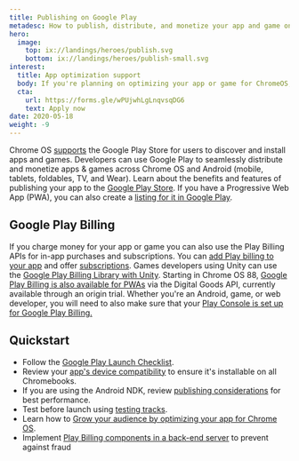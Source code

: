 ```yaml
---
title: Publishing on Google Play
metadesc: How to publish, distribute, and monetize your app and game on ChromeOS.
hero:
  image:
    top: ix://landings/heroes/publish.svg
    bottom: ix://landings/heroes/publish-small.svg
interest:
  title: App optimization support
  body: If you're planning on optimizing your app or game for ChromeOS, and would like help from us, please fill out our developer interest form. After doing so, someone from Google may reach out to you to further clarify your feedback or needs. Please note that filling out this form does not constitute automatic inclusion in this program.
  cta:
    url: https://forms.gle/wPUjwhLgLnqvsqDG6
    text: Apply now
date: 2020-05-18
weight: -9
---
```


Chrome OS [supports](https://chrome.googleblog.com/2016/05/the-google-play-store-coming-to.html) the Google Play Store for users to discover and install apps and games. Developers can use Google Play to seamlessly distribute and monetize apps & games across Chrome OS and Android (mobile, tablets, foldables, TV, and Wear). Learn about the benefits and features of publishing your app to the [Google Play Store](https://developer.android.com/distribute/google-play). If you have a Progressive Web App (PWA), you can also create a [listing for it in Google Play](/{{locale.code}}/publish/pwa-in-play).

## Google Play Billing

If you charge money for your app or game you can also use the Play Billing APIs for in-app purchases and subscriptions. You can [add Play billing to your app](https://developer.android.com/google/play/billing/getting-ready) and offer [subscriptions](https://developer.android.com/google-play/guides/subscriptions). Games developers using Unity can use the [Google Play Billing Library with Unity](https://developer.android.com/google/play/billing/unity). Starting in Chrome OS 88, [Google Play Billing is also available for PWAs](/{{locale.code}}/publish/pwa-play-billing) via the Digital Goods API, currently available through an origin trial. Whether you're an Android, game, or web developer, you will need to also make sure that your [Play Console is set up for Google Play Billing.](/{{locale.code}}/publish/play-console-setup-for-billing)

## Quickstart

- Follow the [Google Play Launch Checklist](https://developer.android.com/distribute/best-practices/launch/launch-checklist).
- Review your [app's device compatibility](https://support.google.com/googleplay/android-developer/answer/7353455) to ensure it's installable on all Chromebooks.
- If you are using the Android NDK, review [publishing considerations](/{{locale.code}}/games/optimizing-games-publishing) for best performance.
- Test before launch using [testing tracks](https://developer.android.com/distribute/best-practices/launch/test-tracks).
- Learn how to [Grow your audience by optimizing your app for Chrome OS](https://playacademy.exceedlms.com/student/activity/19745-grow-your-audience-by-optimizing-your-app-for-chrome-os).
- Implement [Play Billing components in a back-end server](/{{locale.code}}/publish/play-billing-backend) to prevent against fraud
